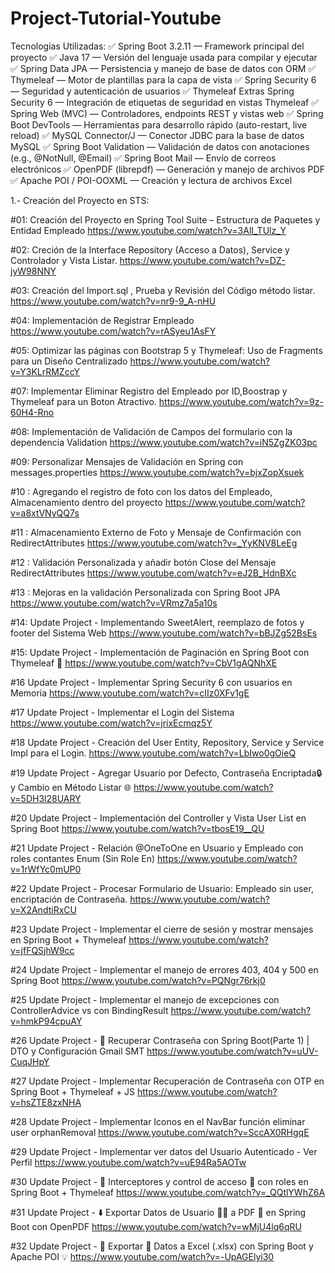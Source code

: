 # Project-Tutorial-Youtube

Tecnologias Utilizadas:
✅ Spring Boot 3.2.11 — Framework principal del proyecto
✅ Java 17 — Versión del lenguaje usada para compilar y ejecutar
✅ Spring Data JPA — Persistencia y manejo de base de datos con ORM
✅ Thymeleaf — Motor de plantillas para la capa de vista
✅ Spring Security 6 — Seguridad y autenticación de usuarios
✅ Thymeleaf Extras Spring Security 6 — Integración de etiquetas de seguridad en vistas Thymeleaf
✅ Spring Web (MVC) — Controladores, endpoints REST y vistas web
✅ Spring Boot DevTools — Herramientas para desarrollo rápido (auto-restart, live reload)
✅ MySQL Connector/J — Conector JDBC para la base de datos MySQL
✅ Spring Boot Validation — Validación de datos con anotaciones (e.g., @NotNull, @Email)
✅ Spring Boot Mail — Envío de correos electrónicos
✅ OpenPDF (librepdf) — Generación y manejo de archivos PDF
✅ Apache POI / POI-OOXML — Creación y lectura de archivos Excel

1.- Creación del Proyecto en STS: 

#01: Creación del Proyecto en Spring Tool Suite – Estructura de Paquetes y Entidad Empleado
https://www.youtube.com/watch?v=3AlI_TUlz_Y

#02: Creción de la Interface Repository (Acceso a Datos), Service y Controlador y Vista Listar.
https://www.youtube.com/watch?v=DZ-jyW98NNY

#03: Creación del Import.sql , Prueba y Revisión del Código método listar.
https://www.youtube.com/watch?v=nr9-9_A-nHU

#04: Implementación de Registrar Empleado
https://www.youtube.com/watch?v=rASyeu1AsFY

#05: Optimizar las páginas con Bootstrap 5 y Thymeleaf: Uso de Fragments para un Diseño Centralizado
https://www.youtube.com/watch?v=Y3KLrRMZccY

#07: Implementar Eliminar Registro del Empleado por ID,Boostrap y Thymeleaf para un Boton Atractivo.
https://www.youtube.com/watch?v=9z-60H4-Rno

#08: Implementación de Validación de Campos del formulario con la dependencia Validation
https://www.youtube.com/watch?v=iN5ZgZK03pc

#09: Personalizar Mensajes de Validación en Spring con messages.properties
https://www.youtube.com/watch?v=bjxZopXsuek

#10 : Agregando el registro de foto con los datos del Empleado, Almacenamiento dentro del proyecto
https://www.youtube.com/watch?v=a8xtVNyQQ7s

#11 : Almacenamiento Externo de Foto y Mensaje de Confirmación con RedirectAttributes
https://www.youtube.com/watch?v=_YyKNV8LeEg

#12 : Validación Personalizada y añadir botón Close del Mensaje RedirectAttributes
https://www.youtube.com/watch?v=eJ2B_HdnBXc

#13 : Mejoras en la validación Personalizada con Spring Boot JPA
https://www.youtube.com/watch?v=VRmz7a5a10s

#14: Update Project - Implementando SweetAlert, reemplazo de fotos y footer del Sistema Web
https://www.youtube.com/watch?v=bBJZg52BsEs

#15: Update Project - Implementación de Paginación en Spring Boot con Thymeleaf 🚀
https://www.youtube.com/watch?v=CbV1gAQNhXE

#16 Update Project - Implementar Spring Security 6 con usuarios en Memoria
https://www.youtube.com/watch?v=cIIz0XFv1gE

#17 Update Project - Implementar el Login del Sistema
https://www.youtube.com/watch?v=jrixEcmqz5Y

#18 Update Project - Creación del User Entity, Repository, Service y Service Impl para el Login.
https://www.youtube.com/watch?v=LbIwo0gOieQ

#19 Update Project - Agregar Usuario por Defecto, Contraseña Encriptada🔒 y Cambio en Método Listar 🌐
https://www.youtube.com/watch?v=5DH3l28UARY

#20 Update Project - Implementación del Controller y Vista User List en Spring Boot
https://www.youtube.com/watch?v=tbosE19__QU

#21 Update Project - Relación @OneToOne en Usuario y Empleado con roles contantes Enum (Sin Role En)
https://www.youtube.com/watch?v=1rWfYc0mUP0

#22 Update Project - Procesar Formulario de Usuario: Empleado sin user, encriptación de Contraseña.
https://www.youtube.com/watch?v=X2AndtiRxCU

#23 Update Project - Implementar el cierre de sesión y mostrar mensajes en Spring Boot + Thymeleaf
https://www.youtube.com/watch?v=jfFQSjhW9cc

#24 Update Project - Implementar el manejo de errores 403, 404 y 500 en Spring Boot
https://www.youtube.com/watch?v=PQNgr76rkj0

#25 Update Project - Implementar el manejo de excepciones con ControllerAdvice vs con BindingResult
https://www.youtube.com/watch?v=hmkP94cpuAY

#26 Update Project - 🔐 Recuperar Contraseña con Spring Boot(Parte 1) | DTO y Configuración Gmail SMT
https://www.youtube.com/watch?v=uUV-CuqJHpY

#27 Update Project - Implementar Recuperación de Contraseña con OTP en Spring Boot + Thymeleaf + JS
https://www.youtube.com/watch?v=hsZTE8zxNHA

#28 Update Project - Implementar Iconos en el NavBar función eliminar user orphanRemoval
https://www.youtube.com/watch?v=SccAX0RHgqE

#29 Update Project - Implementar ver datos del Usuario Autenticado - Ver Perfil
https://www.youtube.com/watch?v=uE94Ra5AOTw

#30 Update Project - 🧩 Interceptores y control de acceso 👤 con roles en Spring Boot + Thymeleaf
https://www.youtube.com/watch?v=_QQtlYWhZ6A

#31 Update Project - ⬇️ Exportar Datos de Usuario 👩‍💻 a PDF 📄 en Spring Boot con OpenPDF
https://www.youtube.com/watch?v=wMjU4lq6qRU

#32 Update Project - 🧩 Exportar 💾 Datos a Excel (.xlsx) con Spring Boot y Apache POI 💡
https://www.youtube.com/watch?v=-UpAGElyi30
